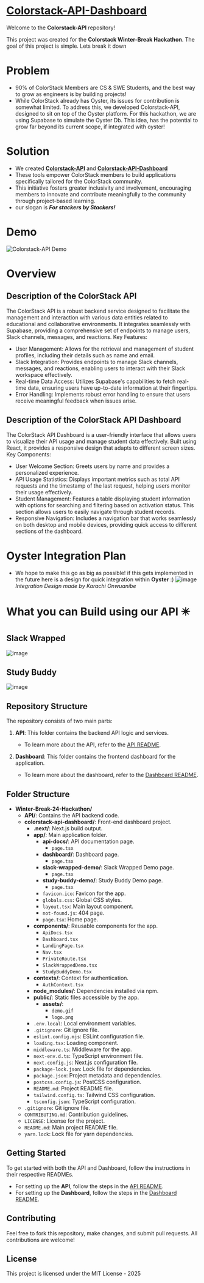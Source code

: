 # **[Colorstack-API-Dashboard](https://colorstack-api.vercel.app)** 

Welcome to the **Colorstack-API** repository!

This project was created for the **Colorstack Winter-Break Hackathon**. The goal of this project is simple. Lets break it down

# Problem
- 90% of ColorStack Members are CS & SWE Students, and the best way to grow as engineers is by building projects!
- While ColorStack already has Oyster, its issues for contribution is somewhat limited. To address this, we developed Colorstack-API, designed to sit on top of the Oyster platform. For this hackathon, we are using Supabase to simulate the Oyster Db. This idea, has the potential to grow far beyond its current scope, if integrated with oyster!

# Solution
- We created **[Colorstack-API](https://apiurlcolorstack.vercel.app/)** and **[Colorstack-API-Dashboard](https://colorstack-api.vercel.app)** 
- These tools empower ColorStack members to build applications specifically tailored for the ColorStack community.
- This initiative fosters greater inclusivity and involvement, encouraging members to innovate and contribute meaningfully to the community through project-based learning.
- our slogan is _**For stackers by Stackers!**_
# Demo
 ![Colorstack-API Demo](https://github.com/BeteabTefera/Winter-Break-24-Hackathon/blob/main/colorstack-api-dashboard/public/assets/demo.gif?raw=true)

# Overview
## Description of the ColorStack API
The ColorStack API is a robust backend service designed to facilitate the management and interaction with various data entities related to educational and collaborative environments. It integrates seamlessly with Supabase, providing a comprehensive set of endpoints to manage users, Slack channels, messages, and reactions.
Key Features:
   - User Management: Allows for the retrieval and management of student profiles, including their details such as name and email.
   - Slack Integration: Provides endpoints to manage Slack channels, messages, and reactions, enabling users to interact with their Slack workspace effectively.
   - Real-time Data Access: Utilizes Supabase's capabilities to fetch real-time data, ensuring users have up-to-date information at their fingertips.
   - Error Handling: Implements robust error handling to ensure that users receive meaningful feedback when issues arise.
## Description of the ColorStack API Dashboard
The ColorStack API Dashboard is a user-friendly interface that allows users to visualize their API usage and manage student data effectively. Built using React, it provides a responsive design that adapts to different screen sizes.
Key Components:
   - User Welcome Section: Greets users by name and provides a personalized experience.
   - API Usage Statistics: Displays important metrics such as total API requests and the timestamp of the last request, helping users monitor their usage effectively.
   - Student Management: Features a table displaying student information with options for searching and filtering based on activation status. This section allows users to easily navigate through student records.
   - Responsive Navigation: Includes a navigation bar that works seamlessly on both desktop and mobile devices, providing quick access to different sections of the dashboard.

# Oyster Integration Plan
- We hope to make this go as big as possible! if this gets implemented in the future here is a design for quick integration within **Oyster** :) 
  ![image](https://github.com/user-attachments/assets/16bc3e18-5909-4ba8-a8d5-fb14337c4aee)
_Integration Design made by Karachi Onwuanibe_

# What you can Build using our API ✴️
## Slack Wrapped 
![image](https://github.com/user-attachments/assets/0c0a3853-1976-4e26-95b5-d1c081d4dc8b)
## Study Buddy 
![image](https://github.com/user-attachments/assets/5fa4c5d4-0525-407e-8100-72befe008ac7)

## Repository Structure

The repository consists of two main parts:

1. **API**: This folder contains the backend API logic and services.
   - To learn more about the API, refer to the [API README](https://github.com/BeteabTefera/Winter-Break-24-Hackathon/blob/main/API/README.md).
   
2. **Dashboard**: This folder contains the frontend dashboard for the application.
   - To learn more about the dashboard, refer to the [Dashboard README](https://github.com/BeteabTefera/Winter-Break-24-Hackathon/blob/main/colorstack-api-dashboard/README.md).
## Folder Structure
- **Winter-Break-24-Hackathon/**  
  - **API/**: Contains the API backend code.
  - **colorstack-api-dashboard/**: Front-end dashboard project.
    - **.next/**: Next.js build output.
    - **app/**: Main application folder.
      - **api-docs/**: API documentation page.
        - `page.tsx`
      - **dashboard/**: Dashboard page.
        - `page.tsx`
      - **slack-wrapped-demo/**: Slack Wrapped Demo page.
        - `page.tsx`
      - **study-buddy-demo/**: Study Buddy Demo page.
        - `page.tsx`
      - `favicon.ico`: Favicon for the app.
      - `globals.css`: Global CSS styles.
      - `layout.tsx`: Main layout component.
      - `not-found.js`: 404 page.
      - `page.tsx`: Home page.
    - **components/**: Reusable components for the app.
      - `ApiDocs.tsx`
      - `Dashboard.tsx`
      - `LandingPage.tsx`
      - `Nav.tsx`
      - `PrivateRoute.tsx`
      - `SlackWrappedDemo.tsx`
      - `StudyBuddyDemo.tsx`
    - **contexts/**: Context for authentication.
      - `AuthContext.tsx`
    - **node_modules/**: Dependencies installed via npm.
    - **public/**: Static files accessible by the app.
      - **assets/**:
        - `demo.gif`
        - `logo.png`
    - `.env.local`: Local environment variables.
    - `.gitignore`: Git ignore file.
    - `eslint.config.mjs`: ESLint configuration file.
    - `loading.tsx`: Loading component.
    - `middleware.ts`: Middleware for the app.
    - `next-env.d.ts`: TypeScript environment file.
    - `next.config.js`: Next.js configuration file.
    - `package-lock.json`: Lock file for dependencies.
    - `package.json`: Project metadata and dependencies.
    - `postcss.config.js`: PostCSS configuration.
    - `README.md`: Project README file.
    - `tailwind.config.ts`: Tailwind CSS configuration.
    - `tsconfig.json`: TypeScript configuration.
  - `.gitignore`: Git ignore file.
  - `CONTRIBUTING.md`: Contribution guidelines.
  - `LICENSE`: License for the project.
  - `README.md`: Main project README file.
  - `yarn.lock`: Lock file for yarn dependencies.

## Getting Started

To get started with both the API and Dashboard, follow the instructions in their respective READMEs.

- For setting up the **API**, follow the steps in the [API README](./API/README.md).
- For setting up the **Dashboard**, follow the steps in the [Dashboard README](./colorstack-api-dashboard/README.md).

## Contributing

Feel free to fork this repository, make changes, and submit pull requests. All contributions are welcome!

## License

This project is licensed under the MIT License - 2025
